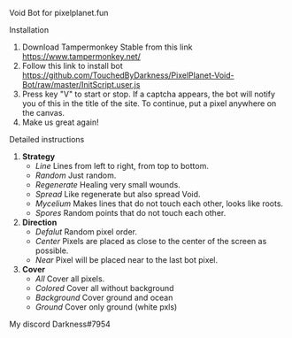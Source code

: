 Void Bot for pixelplanet.fun

Installation
1. Download Tampermonkey Stable from this link https://www.tampermonkey.net/
2. Follow this link to install bot https://github.com/TouchedByDarkness/PixelPlanet-Void-Bot/raw/master/InitScript.user.js
3. Press key "V" to start or stop.
   If a captcha appears, the bot will notify you of this in the title of the site.
   To continue, put a pixel anywhere on the canvas.
4. Make us great again!

Detailed instructions
1. **Strategy**
   * *Line*
      Lines from left to right, from top to bottom.
   * *Random*
      Just random.
   * *Regenerate*
      Healing very small wounds.
   * *Spread*
      Like regenerate but also spread Void.
   * *Mycelium*
      Makes lines that do not touch each other, looks like roots.
   * *Spores*
      Random points that do not touch each other.
2. **Direction**
   * *Defalut*
      Random pixel order.
   * *Center*
      Pixels are placed as close to the center of the screen as possible.
   * *Near*
      Pixel will be placed near to the last bot pixel.
3. **Cover**
   * *All*
      Cover all pixels.
   * *Colored*
      Cover all without background
   * *Background*
      Cover ground and ocean
   * *Ground*
      Cover only ground (white pxls)

My discord Darkness#7954
